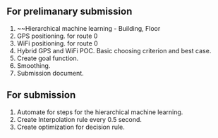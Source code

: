 ## For prelimanary submission
1. ~~Hierarchical machine learning - Building, Floor
2. GPS positioning. for route 0
3. WiFi positioning. for route 0
4. Hybrid GPS and WiFi POC. Basic choosing criterion and best case.
5. Create goal function.
6. Smoothing.
7. Submission document.

## For submission
1. Automate for steps for the hierarchical machine learning.
2. Create Interpolation rule every 0.5 second. 
3. Create optimization for decision rule.